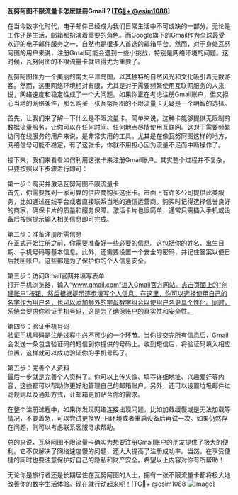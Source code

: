 **瓦努阿图不限流量卡怎麽註冊Gmail？[[TG💪+ @esim1088](https://t.me/s/esim1088)]**

在当今数字化时代，电子邮件已经成为我们日常生活中不可或缺的一部分。无论是工作还是生活，邮箱都扮演着重要的角色。而Google旗下的Gmail作为全球最受欢迎的电子邮件服务之一，自然也是很多人首选的邮箱平台。然而，对于身处瓦努阿图的用户来说，注册Gmail可能会遇到一些小挑战，特别是网络环境的问题。这时候，瓦努阿图的不限流量卡就显得尤为重要了。

瓦努阿图作为一个美丽的南太平洋岛国，以其独特的自然风光和文化吸引着无数游客。然而，这里网络环境相对有限，尤其是对于需要频繁使用互联网服务的人来说，网络速度和稳定性成了一个大问题。如果你正在考虑注册Gmail账户，但又担心当地的网络条件，那么购买一张瓦努阿图的不限流量卡无疑是一个明智的选择。

首先，让我们来了解一下什么是不限流量卡。简单来说，这种卡能够提供无限制的数据流量服务，让你可以在任何时间、任何地点尽情使用互联网。这对于需要频繁访问在线服务的用户来说，是非常实用的工具。尤其是在像瓦努阿图这样的地方，网络信号可能不稳定，有了这张卡，你就不用担心因为流量不足而中断操作了。

接下来，我们来看看如何利用这张卡来注册Gmail账户。其实整个过程并不复杂，只要按照以下步骤进行即可：

第一步：购买并激活瓦努阿图不限流量卡  
首先，你需要找到一家可靠的供应商购买这张卡。市面上有许多公司提供此类服务，比如通过在线平台或者直接联系当地的通信运营商。购买时记得选择信誉良好的商家，确保卡片的质量和服务保障。激活卡片也很简单，通常只需插入手机或设备后按照提示输入相关信息即可完成。

第二步：准备注册所需信息  
在正式开始注册之前，你需要准备好一些必要的信息。这包括你的姓名、出生日期、手机号码等基本信息。此外，还需要设置一个安全的密码，并记住答案以便日后找回账户。这些都是为了保护你的个人信息安全。

第三步：访问Gmail官网并填写表单  
打开手机浏览器，输入“www.gmail.com”进入Gmail官方网站。点击页面上的“创建账户”按钮，然后根据提示逐步填写个人信息。在这里，你可以选择使用自己的名字作为用户名，也可以添加额外的字母数字组合以使用户名更具个性化。同时，系统会要求你验证手机号码，这是为了确保账户的真实性和安全性。

第四步：验证手机号码  
验证手机号码是注册过程中必不可少的一个环节。当你提交完所有信息后，Gmail会发送一条包含验证码的短信到你提供的号码上。收到短信后，将验证码填入相应位置，这样就可以成功验证你的手机号码了。

第五步：完善个人资料  
最后一步就是完善个人资料了。你可以上传头像、填写详细地址、兴趣爱好等内容，这些都可以帮助你更好地管理自己的邮箱账户。另外，还可以设置垃圾邮件过滤规则以及通知方式，让邮箱更加贴合你的需求。

在整个注册过程中，如果你发现网络连接出现问题，比如加载缓慢或是无法加载等情况，不要着急，可以尝试更换Wi-Fi环境或者重启设备后再试一次。如果仍然存在问题，则可以考虑联系客服寻求帮助。

总的来说，瓦努阿图不限流量卡确实为想要注册Gmail账户的朋友提供了极大的便利。它不仅解决了网络速度慢的问题，还大大提高了注册成功率。当然，在享受便捷的同时也要注意保护好自己的隐私和财产安全。希望以上内容对你有所帮助！

无论你是旅行者还是长期居住在瓦努阿图的人士，拥有一张不限流量卡都将极大地改善你的数字生活体验。现在就行动起来吧！[[TG💪+ @esim1088](https://t.me/s/esim1088) ![Image](https://i.postimg.cc/4NQfJmqS/Snipaste-2025-05-13-00-14-12.png)]